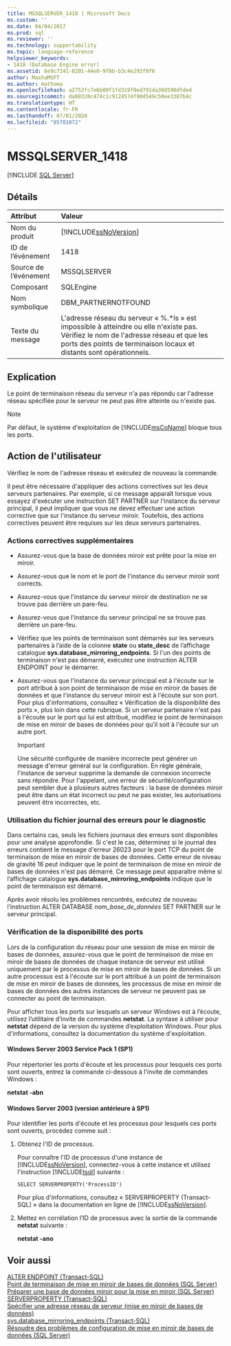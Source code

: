 ```yaml
---
title: MSSQLSERVER_1418 | Microsoft Docs
ms.custom: ''
ms.date: 04/04/2017
ms.prod: sql
ms.reviewer: ''
ms.technology: supportability
ms.topic: language-reference
helpviewer_keywords:
- 1418 (Database Engine error)
ms.assetid: 6e9c7241-0201-44e0-9f8b-b3c4e293f0f6
author: MashaMSFT
ms.author: mathoma
ms.openlocfilehash: a2753fc7e6b09f1fd319f0ed791da30d590dfde4
ms.sourcegitcommit: da88320c474c1c9124574f90d549c50ee3387b4c
ms.translationtype: HT
ms.contentlocale: fr-FR
ms.lasthandoff: 07/01/2020
ms.locfileid: "85781072"
---
```

# <a name="mssqlserver_1418"></a>MSSQLSERVER_1418
 [!INCLUDE [SQL Server](../../includes/applies-to-version/sqlserver.md)]
  
## <a name="details"></a>Détails  
  
| Attribut | Valeur |  
| :-------- | :---- |  
|Nom du produit|[!INCLUDE[ssNoVersion](../../includes/ssnoversion-md.md)]|  
|ID de l’événement|1418|  
|Source de l’événement|MSSQLSERVER|  
|Composant|SQLEngine|  
|Nom symbolique|DBM_PARTNERNOTFOUND|  
|Texte du message|L'adresse réseau du serveur « %.*ls » est impossible à atteindre ou elle n'existe pas. Vérifiez le nom de l'adresse réseau et que les ports des points de terminaison locaux et distants sont opérationnels.|  
  
## <a name="explanation"></a>Explication  
Le point de terminaison réseau du serveur n'a pas répondu car l'adresse réseau spécifiée pour le serveur ne peut pas être atteinte ou n'existe pas.  
  
> [!NOTE]  
> Par défaut, le système d'exploitation de [!INCLUDE[msCoName](../../includes/msconame-md.md)] bloque tous les ports.  
  
## <a name="user-action"></a>Action de l'utilisateur  
Vérifiez le nom de l'adresse réseau et exécutez de nouveau la commande.  
  
Il peut être nécessaire d'appliquer des actions correctives sur les deux serveurs partenaires. Par exemple, si ce message apparaît lorsque vous essayez d'exécuter une instruction SET PARTNER sur l'instance du serveur principal, il peut impliquer que vous ne devez effectuer une action corrective que sur l'instance du serveur miroir. Toutefois, des actions correctives peuvent être requises sur les deux serveurs partenaires.  
  
### <a name="additional-corrective-actions"></a>Actions correctives supplémentaires  
  
-   Assurez-vous que la base de données miroir est prête pour la mise en miroir.  
  
-   Assurez-vous que le nom et le port de l'instance du serveur miroir sont corrects.  
  
-   Assurez-vous que l'instance du serveur miroir de destination ne se trouve pas derrière un pare-feu.  
  
-   Assurez-vous que l'instance du serveur principal ne se trouve pas derrière un pare-feu.  
  
-   Vérifiez que les points de terminaison sont démarrés sur les serveurs partenaires à l’aide de la colonne **state** ou **state_desc** de l’affichage catalogue **sys.database_mirroring_endpoints**. Si l'un des points de terminaison n'est pas démarré, exécutez une instruction ALTER ENDPOINT pour le démarrer.  
  
-   Assurez-vous que l'instance du serveur principal est à l'écoute sur le port attribué à son point de terminaison de mise en miroir de bases de données et que l'instance du serveur miroir est à l'écoute sur son port. Pour plus d'informations, consultez « Vérification de la disponibilité des ports », plus loin dans cette rubrique. Si un serveur partenaire n'est pas à l'écoute sur le port qui lui est attribué, modifiez le point de terminaison de mise en miroir de bases de données pour qu'il soit à l'écoute sur un autre port.  
  
    > [!IMPORTANT]  
    > Une sécurité configurée de manière incorrecte peut générer un message d'erreur général sur la configuration. En règle générale, l'instance de serveur supprime la demande de connexion incorrecte sans répondre. Pour l'appelant, une erreur de sécurité/configuration peut sembler due à plusieurs autres facteurs : la base de données miroir peut être dans un état incorrect ou peut ne pas exister, les autorisations peuvent être incorrectes, etc.  
  
### <a name="using-the-error-log-file-for-diagnosis"></a>Utilisation du fichier journal des erreurs pour le diagnostic  
Dans certains cas, seuls les fichiers journaux des erreurs sont disponibles pour une analyse approfondie. Si c'est le cas, déterminez si le journal des erreurs contient le message d'erreur 26023 pour le port TCP du point de terminaison de mise en miroir de bases de données. Cette erreur de niveau de gravité 16 peut indiquer que le point de terminaison de mise en miroir de bases de données n'est pas démarré. Ce message peut apparaître même si l’affichage catalogue **sys.database_mirroring_endpoints** indique que le point de terminaison est démarré.  
  
Après avoir résolu les problèmes rencontrés, exécutez de nouveau l’instruction ALTER DATABASE *nom_base_de_données* SET PARTNER sur le serveur principal.  
  
### <a name="verifying-port-availability"></a>Vérification de la disponibilité des ports  
Lors de la configuration du réseau pour une session de mise en miroir de bases de données, assurez-vous que le point de terminaison de mise en miroir de bases de données de chaque instance de serveur est utilisé uniquement par le processus de mise en miroir de bases de données. Si un autre processus est à l'écoute sur le port attribué à un point de terminaison de mise en miroir de bases de données, les processus de mise en miroir de bases de données des autres instances de serveur ne peuvent pas se connecter au point de terminaison.  
  
Pour afficher tous les ports sur lesquels un serveur Windows est à l’écoute, utilisez l’utilitaire d’invite de commandes **netstat**. La syntaxe à utiliser pour **netstat** dépend de la version du système d’exploitation Windows. Pour plus d'informations, consultez la documentation du système d'exploitation.  
  
#### <a name="windows-server-2003-service-pack-1-sp1"></a>Windows Server 2003 Service Pack 1 (SP1)  
Pour répertorier les ports d'écoute et les processus pour lesquels ces ports sont ouverts, entrez la commande ci-dessous à l'invite de commandes Windows :  
  
**netstat -abn**  
  
#### <a name="windows-server-2003-pre-sp1"></a>Windows Server 2003 (version antérieure à SP1)  
Pour identifier les ports d'écoute et les processus pour lesquels ces ports sont ouverts, procédez comme suit :  
  
1.  Obtenez l'ID de processus.  
  
    Pour connaître l'ID de processus d'une instance de [!INCLUDE[ssNoVersion](../../includes/ssnoversion-md.md)], connectez-vous à cette instance et utilisez l'instruction [!INCLUDE[tsql](../../includes/tsql-md.md)] suivante :  
  
    ```  
    SELECT SERVERPROPERTY('ProcessID')   
    ```  
  
    Pour plus d'informations, consultez « SERVERPROPERTY (Transact-SQL) » dans la documentation en ligne de [!INCLUDE[ssNoVersion](../../includes/ssnoversion-md.md)].  
  
2.  Mettez en corrélation l’ID de processus avec la sortie de la commande **netstat** suivante :  
  
    **netstat -ano**  
  
## <a name="see-also"></a>Voir aussi  
[ALTER ENDPOINT &#40;Transact-SQL&#41;](~/t-sql/statements/alter-endpoint-transact-sql.md)  
[Point de terminaison de mise en miroir de bases de données &#40;SQL Server&#41;](~/database-engine/database-mirroring/the-database-mirroring-endpoint-sql-server.md)  
[Préparer une base de données miroir pour la mise en miroir &#40;SQL Server&#41;](~/database-engine/database-mirroring/prepare-a-mirror-database-for-mirroring-sql-server.md)  
[SERVERPROPERTY &#40;Transact-SQL&#41;](~/t-sql/functions/serverproperty-transact-sql.md)  
[Spécifier une adresse réseau de serveur &#40;mise en miroir de bases de données&#41;](~/database-engine/database-mirroring/specify-a-server-network-address-database-mirroring.md)  
[sys.database_mirroring_endpoints &#40;Transact-SQL&#41;](~/relational-databases/system-catalog-views/sys-database-mirroring-endpoints-transact-sql.md)  
[Résoudre des problèmes de configuration de mise en miroir de bases de données &#40;SQL Server&#41;](~/database-engine/database-mirroring/troubleshoot-database-mirroring-configuration-sql-server.md)  
  
